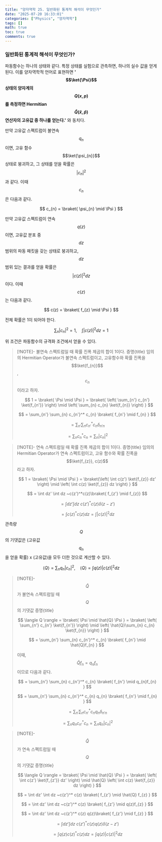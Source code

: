 ```yaml
---
title: "양자역학 25. 일반화된 통계적 해석이 무엇인가"
date: "2025-07-20 16:33:01"
categories: ["Physics", "양자역학"]
tags: []
math: true
toc: true
comments: true
---
```


### 일반화된 통계적 해석이 무엇인가?
파동함수는 하나의 상태와 같다. 특정 상태를 실험으로 관측하면, 하나의 실수 값을 얻게 된다. 이를 양자역학적 언어로 표현하면 **'$$\ket{\Psi}$$ 상태의 양자계의 $$Q(x,p)$$를 측정하면 Hermitian $$\hat{Q}(\hat{x}, \hat{p})$$ 연산자의 고유값 중 하나를 얻는다.'** 와 동치다.

만약 고유값 스펙트럼이 불연속 $$q_{n}$$이면, 고유 함수 $$\ket{\psi_{n}}$$ 상태로 붕괴하고, 그 상태를 얻을 확률은 $$\lvert c_{n} \rvert^2$$과 같다. 이때 $$c_{n}$$은 다음과 같다.

$$
c_{n} = \braket{ \psi_{n} \mid \Psi }
$$


만약 고유값 스펙트럼이 연속 $$q(z)$$이면, 고유값 분포 중 $$dz$$ 범위의 파동 패킷을 갖는 상태로 붕괴하고, $$dz$$ 범위 있는 결과를 얻을 확률은 $$\lvert c(z) \rvert^2 dz$$이다. 이때 $$c(z)$$는 다음과 같다.

$$
c(z) = \braket{ f_{z} \mid \Psi }
$$


전체 확률은 1이 되어야 한다.

$$
\sum_{n} \lvert  c_{n} \rvert^2 = 1, ~~~~ \int \lvert c(z) \rvert^2 dz = 1
$$

위 조건은 파동함수의 규격화 조건에서 얻을 수 있다. 

> [!NOTE]- 불연속 스펙트럼일 때 확률 진폭 제곱의 합이 1이다. 증명{title}
> 임의의 Hermitian Operator가 불연속 스펙트럼이고, 고유함수와 확률 진폭을 $$\ket{f_{n}}$$, $$c_{n}$$이라고 하자.
> 
> $$
> 1 = \braket{ \Psi \mid \Psi } = \braket{ \left( \sum_{n'} c_{n'} \ket{f_{n'}} \right) \mid \left( \sum_{n} c_{n} \ket{f_{n}}  \right) }
> $$
> 
> 
> $$
> = \sum_{n'} \sum_{n} c_{n'}^* c_{n} \braket{ f_{n'} \mid f_{n} }
> $$
> 
> 
> $$
> = \sum_{n'} \sum_{n} c_{n'}^* c_{n} \delta_{n'n}
> $$
> 
> 
> $$
> = \sum_{n} c_{n}^* c_{n} = \sum_{n} \lvert c_{n} \rvert^2
> $$
> 

> [!NOTE]- 연속 스펙트럼일 때 확률 진폭 제곱의 합이 1이다. 증명{title}
> 임의의 Hermitian Operator가 연속 스펙트럼이고, 고유 함수와 확률 진폭을 $$\ket{f_{z}}, c(z)$$라고 하자.
> 
> $$
> 1 = \braket{ \Psi \mid \Psi } = \braket{\left( \int c(z') \ket{f_{z}}  dz' \right) \mid \left( \int c(z) \ket{f_{z}}  dz \right)  }
> $$
> 
> 
> $$
> = \int dz' \int dz ~c(z')^*c(z)\braket{ f_{z'} \mid f_{z}}
> $$
> 
> 
> $$
> = \int dz' \int dz ~ c(z')^* c(z) \delta(z - z')
> $$
> 
> 
> $$
> = \int c(z)^* c(z) dz = \int \lvert  c(z) \rvert^2 dz
> $$
> 

관측량 $$Q$$의 기댓값은 (고유값 $$q_{n}$$을 얻을 확률) x (고유값)을 모두 더한 것으로 계산할 수 있다.

$$
\langle Q \rangle = \sum_{n} q_{n} \lvert c_{n} \rvert^2, ~~~~ \langle Q \rangle = \int q(z) \lvert c(z) \rvert^2 dz
$$


> [!NOTE]- $$\hat{Q}$$가 불연속 스펙트럼일 때 $$Q$$의 기댓값 증명{title}
> 
> $$
> \langle Q \rangle = \braket{ \Psi \mid \hat{Q} \Psi } = \braket{ \left( \sum_{n'} c_{n'} \ket{f_{n'}}  \right) \mid \left( \hat{Q}\sum_{n} c_{n} \ket{f_{n}}  \right) }
> $$
> 
> 
> $$
> = \sum_{n'} \sum_{n} c_{n'}^* c_{n} \braket{ f_{n'} \mid \hat{Q}f_{n} }
> $$
> 
> 이때, $$\hat{Q} f_{n} = q_{n} f_{n}$$이므로 다음과 같다.
> 
> $$
> = \sum_{n'} \sum_{n} c_{n'}^* c_{n} \braket{ f_{n'} \mid q_{n}f_{n} }
> $$
> 
> 
> $$
> = \sum_{n'} \sum_{n} c_{n'}^* c_{n} q_{n} \braket{ f_{n'} \mid f_{n} }
> $$
> 
> 
> $$
> = \sum_{n'} \sum_{n} c_{n'}^* c_{n} q_{n} \delta_{n'n}
> $$
> 
> 
> $$
> = \sum_{n} q_{n} c_{n'}^* c_{n} = \sum_{n} q_{n} \lvert c_{n} \rvert^2
> $$
> 
> 

> [!NOTE]- $$\hat{Q}$$가 연속 스펙트럼일 때 $$Q$$의 기댓값 증명{title}
> 
> $$
> \langle Q \rangle = \braket{ \Psi \mid \hat{Q} \Psi } = \braket{ \left( \int c(z') \ket{f_{z'}}  dz' \right) \mid \hat{Q} \left( \int c(z) \ket{f_{z}}  dz \right) }
> $$
> 
> 
> $$
> = \int dz' \int dz ~c(z')^* c(z) \braket{ f_{z'} \mid \hat{Q} f_{z} }
> $$
> 
> 
> $$
> = \int dz' \int dz ~c(z')^* c(z) \braket{ f_{z'} \mid q(z)f_{z} }
> $$
> 
> 
> $$
> = \int dz' \int dz ~c(z')^* c(z) q(z)\braket{ f_{z'} \mid f_{z} }
> $$
> 
> 
> $$
> = \int dz' \int dz ~c(z')^* c(z) q(z) \delta(z-z')
> $$
> 
> 
> $$
> = \int q(z) c(z)^* c(z) dz = \int q(z) \lvert c(z) \rvert^2 dz
> $$
> 
>